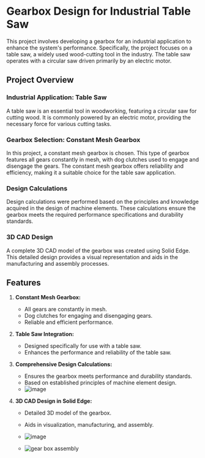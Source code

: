 # Gearbox Design for Industrial Table Saw

This project involves developing a gearbox for an industrial application to enhance the system's performance. Specifically, the project focuses on a table saw, a widely used wood-cutting tool in the industry. The table saw operates with a circular saw driven primarily by an electric motor.

## Project Overview

### Industrial Application: Table Saw
A table saw is an essential tool in woodworking, featuring a circular saw for cutting wood. It is commonly powered by an electric motor, providing the necessary force for various cutting tasks.

### Gearbox Selection: Constant Mesh Gearbox
In this project, a constant mesh gearbox is chosen. This type of gearbox features all gears constantly in mesh, with dog clutches used to engage and disengage the gears. The constant mesh gearbox offers reliability and efficiency, making it a suitable choice for the table saw application.

### Design Calculations
Design calculations were performed based on the principles and knowledge acquired in the design of machine elements. These calculations ensure the gearbox meets the required performance specifications and durability standards.


### 3D CAD Design
A complete 3D CAD model of the gearbox was created using Solid Edge. This detailed design provides a visual representation and aids in the manufacturing and assembly processes.

## Features

1. **Constant Mesh Gearbox:**
   - All gears are constantly in mesh.
   - Dog clutches for engaging and disengaging gears.
   - Reliable and efficient performance.

2. **Table Saw Integration:**
   - Designed specifically for use with a table saw.
   - Enhances the performance and reliability of the table saw.

3. **Comprehensive Design Calculations:**
   - Ensures the gearbox meets performance and durability standards.
   - Based on established principles of machine element design.
   - ![image](https://github.com/suresravinath/Machine-design-project/assets/118838341/440c6818-7c50-4650-851d-6a66d51892c5)

4. **3D CAD Design in Solid Edge:**
   - Detailed 3D model of the gearbox.
   - Aids in visualization, manufacturing, and assembly.
   - ![image](https://github.com/suresravinath/Machine-design-project/assets/118838341/3a6551eb-62ab-4823-a551-3f97e5341eef)
  
   - ![gear box assembly](https://github.com/suresravinath/Machine-design-project/assets/118838341/66de1626-c956-4ce8-aece-2c3ac5948ee7)



